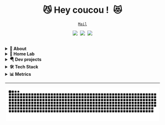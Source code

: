 <!-- Title -->
<h1 align="center" title="...fine, continue now :)">😼 Hey coucou ! 😻</h1>

<!-- Contact and keys -->
<p align="center">
<a href="mailto:t.boulanger456@gmail.com" title="Email Address"><code>Mail</code></a>
</p>

<!-- Socials -->
<p align="center">
   <kbd>
  <a href="https://www.linkedin.com/in/thomas-boulanger-23b9b56a/" title="LinkedIn"><img src="https://img.shields.io/badge/-LinkedIn-00acee?style=flat&logo=Linkedin&logoColor=white" /></a>
  <a href="https://www.facebook.com/thomas.boulanger.906" title="Facebook"><img src="https://img.shields.io/badge/-Facebook-f48225?style=flat&logo=Facebook&logoColor=white" /></a>
  <a href="https://hub.docker.com/u/zareefy" title="Docker Hub"><img src="https://img.shields.io/badge/-Docker--Hub-00CCB4?style=flat&logo=Docker&logoColor=white" /></a>
  </kbd>
</p>


   <br>
   
<!-- About Section -->
<details>
  <summary><b>🍓 About</b></summary>
    <p>
      
<blockquote>

Hello there,

I DevOps engineer based in Lille France.

Otherwise, I love pasta with parmezan!

</blockquote>
    
----
  
  </p>
</details>
  
<!-- Home Lab -->  
<details>
  <summary><b>🧪 Home Lab</b></summary>
    <p>

<blockquote>
I use Proxmox Os as a hypervisor for my K8S instance.

All components are infra-as-code, show repositories : 

- [![packer-home](https://img.shields.io/static/v1?label=&message=Packer&color=343434&logo=github&logoColor=FFFFFF)](https://github.com/zareefy/packer-home/) Build Qemu image for hypervisor
- [![terraform-home](https://img.shields.io/static/v1?label=&message=Terraform&color=343434&logo=github&logoColor=FFFFFF)](https://github.com/zareefy/terraform-home/) Provison Qemu image as virtual machine on hypervisor
- [![ansible-home](https://img.shields.io/static/v1?label=&message=Ansible&color=343434&logo=github&logoColor=FFFFFF)](https://github.com/zareefy/ansible-home/) Install k8s and requirements
- [![docker-home](https://img.shields.io/static/v1?label=&message=Docker&color=343434&logo=github&logoColor=FFFFFF)](https://github.com/zareefy/docker-home/) Build image for k8s
- [![k8s-home](https://img.shields.io/static/v1?label=&message=k8s&color=343434&logo=github&logoColor=FFFFFF)](https://github.com/zareefy/k8s-home/) Deploy services on k8s


----      

  </p>
</details>

<!--Dev projects -->  
<details>
  <summary><b>🪂 Dev projects</b></summary>
    <p>

<blockquote>


- [![game-of-life](https://img.shields.io/static/v1?label=&message=GameOfLife&color=343434&logo=github&logoColor=FFAEFF)](https://github.com/zareefy/game-of-life/) Famous Game of Life  
- [![wiki-home](https://img.shields.io/static/v1?label=&message=WikiSync&color=343434&logo=github&logoColor=CFAEFF)](https://github.com/zareefy/wiki-home/) API Endpoint to sync wiki instance


----      

  </p>
</details>

<!-- Tech Stack -->  
<details>
  <summary><b>🛠️ Tech Stack</b></summary>
    <p>

| **Category** | **Technologies** |
| - | - |
**Core** |  [![Python](https://img.shields.io/static/v1?label=&message=Python&color=3C78A9&logo=python&logoColor=FFFFFF)](https://www.python.org/) [![Go](https://img.shields.io/static/v1?label=&message=Go&color=00ADD8&logo=go&logoColor=FFFFFF)](https://go.dev/)
**Cloud** | [![Azure](https://img.shields.io/static/v1?label=&message=Azure&color=0078D4&logo=microsoftazure&logoColor=FFFFFF)](https://azure.microsoft.com/) [![Google](https://img.shields.io/static/v1?label=&message=Google&color=0078D4&logo=google&logoColor=FFFFFF)](https://cloud.google.com/)
**DevOps** | [![Docker](https://img.shields.io/static/v1?label=&message=Docker&color=2496ED&logo=docker&logoColor=FFFFFF)](https://docker.com/) [![Docker Swarm](https://img.shields.io/static/v1?label=&message=DockerSwarm&color=2416ED&logo=dockerswarm&logoColor=FFFFFF)](https://docker.com/) [![Ansible](https://img.shields.io/static/v1?label=&message=Ansible&color=EE0000&logo=ansible&logoColor=FFFFFF)](https://www.ansible.com/) [![Tekton](https://img.shields.io/static/v1?label=&message=Tekton&color=347434&logo=tekton&logoColor=FFFFFF)](https://tekton.com/) [![Gitlab](https://img.shields.io/static/v1?label=&message=Gitlab&color=243438&logo=gitlab&logoColor=FFFFFF)](https://gitlab.com/) [![Github](https://img.shields.io/static/v1?label=&message=Github&color=343434&logo=github&logoColor=FFFFFF)](https://github.com/)  [![Kubernetes](https://img.shields.io/static/v1?label=&message=Kubernetes&color=143434&logo=kubernetes&logoColor=FFFFFF)](https://kubernetes.com/)  [![ArgoCD](https://img.shields.io/static/v1?label=&message=ArgoCD&color=316434&logo=argocd&logoColor=FFFFFF)](https://argocd.com/) [![Jenkins](https://img.shields.io/static/v1?label=&message=Jenkins&color=AA0000&logo=jenkins&logoColor=FFFFFF)](https://jenkins.com/) [![Terraform](https://img.shields.io/static/v1?label=&message=Terraform&color=343434&logo=terraform&logoColor=FFFFFF)](https://terraform.com/) [![Packer](https://img.shields.io/static/v1?label=&message=Packer&color=143434&logo=packer&logoColor=FFFFFF)](https://packer.com/) [![Novops](https://img.shields.io/static/v1?label=&message=Novops&color=343434&logo=novops&logoColor=FFFFFF)](https://novops.com/)
**Observability** | [![Grafana](https://img.shields.io/static/v1?label=&message=Grafana&color=FCC624&logo=grafana&logoColor=FFFFFF)](https://grafana.com/) [![Logstash](https://img.shields.io/static/v1?label=&message=Logstash&color=4EAA25&logo=logstash&logoColor=FFFFFF)](https://logstash.com) [![InfluxDB](https://img.shields.io/static/v1?label=&message=InfluxDB&color=000000&logo=influxdb&logoColor=FFFFFF)](https://influxdb.com)  [![Beats](https://img.shields.io/static/v1?label=&message=Beats&color=343434&logo=beats&logoColor=FFFFFF)](https://beats.com/)[![Elasticsearch](https://img.shields.io/static/v1?label=&message=Elasticsearch&color=343434&logo=Eelasticsearch&logoColor=FFFFFF)](https://elasticsearch.com/)
**Misc** | [![Linux](https://img.shields.io/static/v1?label=&message=Linux&color=FCC624&logo=linux&logoColor=FFFFFF)](https://www.linux.org/) [![Bash](https://img.shields.io/static/v1?label=&message=Bash&color=4EAA25&logo=gnubash&logoColor=FFFFFF)](https://www.gnu.org/software/bash/) [![Markdown](https://img.shields.io/static/v1?label=&message=Markdown&color=000000&logo=markdown&logoColor=FFFFFF)](https://en.wikipedia.org/wiki/Markdown)  [![Excalidraw](https://img.shields.io/static/v1?label=&message=Excalidraw&color=343434&logo=excalidraw&logoColor=FFFFFF)](https://excalidraw.com/)
**Editors** | [![Vim](https://img.shields.io/static/v1?label=&message=Vim&color=019733&logo=vim&logoColor=FFFFFF)](https://www.vim.org/) [![VS Code](https://img.shields.io/static/v1?label=&message=VS%20Code&color=9013FE&logo=visualstudiocode&logoColor=FFFFFF)](https://code.visualstudio.com/)

----      

  </p>
</details>
  


<!-- Metrics -->
<details>
  <summary><b>📊 Metrics</b></summary>
    <p>

<a href="https://github.com/Lissy93/Lissy93/blob/master/METRICS.md">
   <img  width="400" src="https://raw.githubusercontent.com/zareefy/zareefy/master/assets/metrics/summary.svg" alt="General Stats">
   <img  width="400" src="https://raw.githubusercontent.com/zareefy/zareefy/master/assets/metrics/habits.svg" alt="Coding Habits">
</a>
<br /><br /><br />
       

</p>
</details>


----

</p>
</details>

<!-- Snek -->   
<p align="center">
<a href="https://gitstar-ranking.com/zareefy" title="Snek 🐍"><img width="500" src="https://raw.githubusercontent.com/zareefy/zareefy/master/assets/github-snake.svg" /></a>
</p>

<!--

<details>
  <summary><b>PGP</b></summary>
    <p align="center">

```
-----BEGIN PGP PUBLIC KEY BLOCK-----

mQGNBGKCma8BDADsDvjCusJDi/WHgKaCeI4uX7Nc/ziaz34VHDNExptI1YfHK9VE
XmjQNxKM5iPFJplZkIMApu7pRJnLwX7+xwWJtmZ3Ld5/UPogs93bQ0PR4Cha8ufk
kcj+WOmU4o5FBES2lTqckj3JlxpnfVN1+IozeTGf6RiPFiXgyG1D4XnElUtLJ4d/
6oNMUClve+zlmZkiXfncIBbCEJnB5PvEalOm5EwUE3G7+a2MGk+W3ITUuj89OkKx
2mLl9YW/vUiX8ejUvMblyFyEt+QDrSRoKBNEmb/pqKQDLV8PUjC3okKVSmq7oHHN
XK5kfXAVi4bkVCuElnq64XTaowN3K0sU36ZAOxNb7qILEd6BJ9ueUmqD7KxKja80
O54L7i3D0C0f4qSA60sq8dkvFBds04P75svbgvl7fBOhNGCbym9LXAwHnXutx5BX
BTmBw7KE69jE4yPT3SX25fGeTfHEQgTOO5PyW3u6ElPxG91u9phFh1UJ5E1A5DBz
9RVL+XUZRwFnjIcAEQEAAbQrVGhvbWFzIEJvdWxhbmdlciA8dC5ib3VsYW5nZXI0
NTZAZ21haWwuY29tPokB1AQTAQoAPhYhBKjI/+EMUkecuuwAfchjk+VDi2ktBQJi
gpmvAhsDBQkDwmcABQsJCAcCBhUKCQgLAgQWAgMBAh4BAheAAAoJEMhjk+VDi2kt
BkcMAJPQ2OCJl3ZL4/sak38FhhBLaVal+BK2LzhTTeFsxHZN0Zubr3UipDnVlTGF
H/s7a6KonS5I+hzYGRZW01jLrRZrEnfu4d7qmQxABp2Xd8PtaKByLPDQMI5wYEge
EGAMG64LURtiysJzWsGGdAUtaNc9Ej5FPdeupDELPtyZvaP8yz4cNJmg2xFFSEgb
9C1Mc7IqVUUI3Lmww277Vxk8hmp65FUHb+GR/uYc9V/j/hN0kQIyJ5gaSefNY6fV
HwikqOXAhA9NTUBA8dW9ZRTEDv4La4vp66ry3bHv+k35PhsQZH1svn8/siqbJvja
ENmCiq/a+UClvmrnkvj0LLOO1E6rDUrldlQW5KJlD22LfGMkPLeN/PbjcrDi+iks
o8hSbxaexlACIDo3wzEGfSo/XzK6+kGiSwPd0Z6h9jW2BeDvmNfPvEV0Pmi7jiCO
J+ZSDc/9+gM53d3kXemal43bqqsRDrmna0BSZ+kS6ePIyWiXIgEa5FBj42hH0/3m
TH2tkbkBjQRigpmvAQwAu5pbxJZLEMEU0rfPT9J1P6zHjS/ZXqd+p4PctNrSD/Gs
XOHPEPsBjTS1J3NSmoEup8XFrbQvuBDmYa8PDE87+fvW7osJjO59FDobkwwBFj1v
B+q2HbLx/wQbxqPDZ0dEc5qPnN8IJouX36RMWGTHn8ayxJmjVgL2AyfpKDgmbeKw
BaXp/aSnXk4oKbzjonjLAlxCXurbY8a44bl93VWSiRn5K+062Xvj3vnyqvJ+YgsX
KbF6A1Dt6GLrZVWKgm8he4dXsRaU0iXwVMAGrUUOu99a/Ony3GEtoGXeDgfnIan8
RxQWjXfqP8NMJnnhcqWaXdQSHQzaUTDVPH3rceB8u51PvMF/4eA8SQPRf9139YKi
rT6u9oQBZl8Zi1Z2IwiHS2LTfRt6oUG2jGj1THXR+wNs2tICZEJuMDA1bxWdLCVG
U+M2rt/UAP34PnCRw9zfIZLARVgThJtuOKw9PGRYetaSpqTcwfxShANYSrc+2MB7
Kx0nubZUuMfE3z2MAR4RABEBAAGJAbwEGAEKACYWIQSoyP/hDFJHnLrsAH3IY5Pl
Q4tpLQUCYoKZrwIbDAUJA8JnAAAKCRDIY5PlQ4tpLVIBDACq6nEeSrvUesbFtnWO
OCY9FNE/5jeYXfzUqd+66EGL8vkRIUwfeXeUveqDuoEx2GIyrQMat0DZ5oiBJy2S
jcc4FlIIqRNEn581Tx8XjR2GdLvFgh7cm5jtLBtynkNnWItcrnJJKGltSyCm1eeV
olbuQu+17K35zT3XN+Lhju+Ta3yy84uwdO7fdeulDPyM/8Z7r07cYK9rZCHzJ3in
0YX5OH9xmSV8UNINAT5zyLhb/MX63TWZ2WbgZgYMSp0BidL0WPUKN9VnAw+AdGTB
Zfw1TIFWymBt8WfDCKr2QDiU4az4feX2dzd5ZKEMVn63D3reoUwxtMNaxSELyEpO
3jt/AZEIH7BpopH8hpnTY9Q93eO1g4yI8dFRSBQF2tuNMwVHV8cqC+Ck70WmHKPW
YEaAPuIDWFuXoTxFtIdnQBeW70Wur1B2AGv+3FK2CDcuQSePTg81pZKIwHPPDAcv
2Etqf04I24saWwn+P/D0vG56uTx5tnMYkTq7ysTAY+dgEZA=
=rIPd
-----END PGP PUBLIC KEY BLOCK-----
```
  
  </p>
</details>

-->